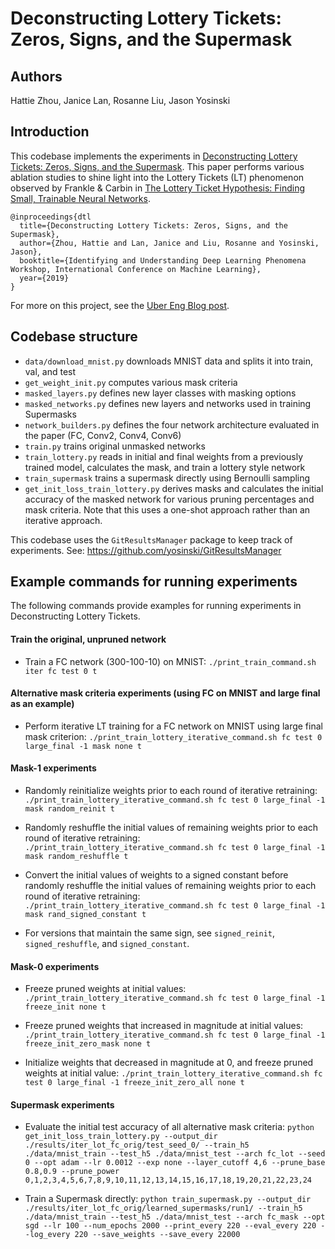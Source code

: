 # Deconstructing Lottery Tickets: Zeros, Signs, and the Supermask

## Authors
Hattie Zhou, Janice Lan, Rosanne Liu, Jason Yosinski

## Introduction
This codebase implements the experiments in [Deconstructing Lottery Tickets: Zeros, Signs, and the Supermask](https://arxiv.org/abs/1905.01067). This paper performs various ablation studies to shine light into the Lottery Tickets (LT) phenomenon observed by Frankle & Carbin in [The Lottery Ticket Hypothesis: Finding Small, Trainable Neural Networks](https://arxiv.org/abs/1803.03635).

```
@inproceedings{dtl
  title={Deconstructing Lottery Tickets: Zeros, Signs, and the Supermask},
  author={Zhou, Hattie and Lan, Janice and Liu, Rosanne and Yosinski, Jason},
  booktitle={Identifying and Understanding Deep Learning Phenomena Workshop, International Conference on Machine Learning},
  year={2019}
}
```

For more on this project, see the [Uber Eng Blog post](https://eng.uber.com/deconstructing-lottery-tickets/).


## Codebase structure
- `data/download_mnist.py` downloads MNIST data and splits it into train, val, and test
- `get_weight_init.py` computes various mask criteria
- `masked_layers.py` defines new layer classes with masking options
- `masked_networks.py` defines new layers and networks used in training Supermasks
- `network_builders.py` defines the four network architecture evaluated in the paper (FC, Conv2, Conv4, Conv6)
- `train.py` trains original unmasked networks
- `train_lottery.py` reads in initial and final weights from a previously trained model, calculates the mask, and train a lottery style network 
- `train_supermask` trains a supermask directly using Bernoulli sampling 
- `get_init_loss_train_lottery.py` derives masks and calculates the initial accuracy of the masked network for various pruning percentages and mask criteria. Note that this uses a one-shot approach rather than an iterative approach.

This codebase uses the `GitResultsManager` package to keep track of experiments. See: https://github.com/yosinski/GitResultsManager

## Example commands for running experiments
The following commands provide examples for running experiments in Deconstructing Lottery Tickets.

#### Train the original, unpruned network
- Train a FC network (300-100-10) on MNIST: `./print_train_command.sh iter fc test 0 t`

#### Alternative mask criteria experiments (using FC on MNIST and large final as an example)
- Perform iterative LT training for a FC network on MNIST using large final mask criterion: `./print_train_lottery_iterative_command.sh fc test 0 large_final -1 mask none t`

#### Mask-1 experiments 
- Randomly reinitialize weights prior to each round of iterative retraining: `./print_train_lottery_iterative_command.sh fc test 0 large_final -1 mask random_reinit t`

- Randomly reshuffle the initial values of remaining weights prior to each round of iterative retraining: `./print_train_lottery_iterative_command.sh fc test 0 large_final -1 mask random_reshuffle t`

- Convert the initial values of weights to a signed constant before randomly reshuffle the initial values of remaining weights prior to each round of iterative retraining: `./print_train_lottery_iterative_command.sh fc test 0 large_final -1 mask rand_signed_constant t`

- For versions that maintain the same sign, see `signed_reinit`, `signed_reshuffle`, and `signed_constant`.

#### Mask-0 experiments
- Freeze pruned weights at initial values: `./print_train_lottery_iterative_command.sh fc test 0 large_final -1 freeze_init none t`

- Freeze pruned weights that increased in magnitude at initial values: `./print_train_lottery_iterative_command.sh fc test 0 large_final -1 freeze_init_zero_mask none t`

- Initialize weights that decreased in magnitude at 0, and freeze pruned weights at initial value: `./print_train_lottery_iterative_command.sh fc test 0 large_final -1 freeze_init_zero_all none t`

#### Supermask experiments
- Evaluate the initial test accuracy of all alternative mask criteria: `python get_init_loss_train_lottery.py --output_dir ./results/iter_lot_fc_orig/test_seed_0/ --train_h5 ./data/mnist_train --test_h5 ./data/mnist_test --arch fc_lot --seed 0 --opt adam --lr 0.0012 --exp none --layer_cutoff 4,6 --prune_base 0.8,0.9 --prune_power 0,1,2,3,4,5,6,7,8,9,10,11,12,13,14,15,16,17,18,19,20,21,22,23,24`

- Train a Supermask directly: `python train_supermask.py --output_dir ./results/iter_lot_fc_orig/learned_supermasks/run1/ --train_h5 ./data/mnist_train --test_h5 ./data/mnist_test --arch fc_mask --opt sgd --lr 100 --num_epochs 2000 --print_every 220 --eval_every 220 --log_every 220 --save_weights --save_every 22000`
